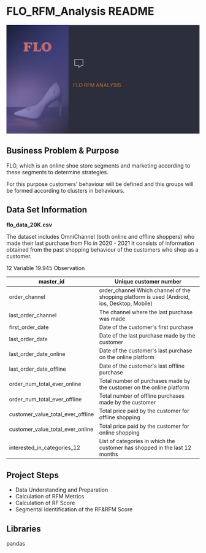 # FLO_RFM_Analysis README

![FLO_RFM_ANALYSIS](images/FLO_RFM_ANALYSIS.jpg)

## Business Problem & Purpose

FLO, which is an online shoe store
segments and marketing according to these segments 
to determine strategies. 

For this purpose customers' behaviour will be defined and this
groups will be formed according to clusters in behaviours.

## Data Set Information

**flo_data_20K.csv**

The dataset includes OmniChannel (both online and offline shoppers) who made their last purchase from Flo in 2020 - 2021
It consists of information obtained from the past shopping behaviour of the customers who shop as a customer.

   12 Variable                       19.945 Observation

| master_id | Unique customer number |
| --- | --- |
| order_channel | order_channel Which channel of the shopping platform is used (Android, ios, Desktop, Mobile) |
| last_order_channel | The channel where the last purchase was made |
| first_order_date | Date of the customer's first purchase |
| last_order_date | Date of the last purchase made by the customer |
| last_order_date_online | Date of the customer's last purchase on the online platform |
| last_order_date_offline | Date of the customer's last offline purchase |
| order_num_total_ever_online | Total number of purchases made by the customer on the online platform |
| order_num_total_ever_offline | Total number of offline purchases made by the customer |
| customer_value_total_ever_offline | Total price paid by the customer for offline shopping |
| customer_value_total_ever_online | Total price paid by the customer for online shopping |
| interested_in_categories_12 | List of categories in which the customer has shopped in the last 12 months |

## Project Steps

- Data Understanding and Preparation
- Calculation of RFM Metrics
- Calculation of RF Score
- Segmental Identification of the RF&RFM Score

## Libraries

pandas